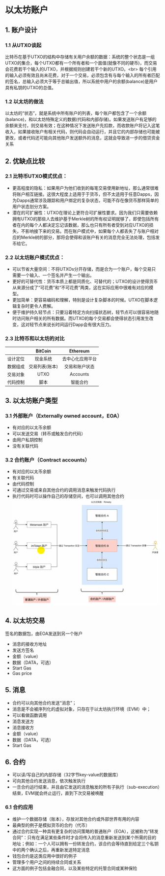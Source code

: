 # 以太坊账户
## 1. 账户设计
### 1.1 从UTXO谈起
比特币在基于UTXO的结构中存储有关用户余额的数据：系统的整个状态是一组UTXO的集合，每个UTXO都有一个所有者和一个面值(就像不同的硬币)，而交易会花费若干个输入的UTXO，并根据规则创建若干个新的UTXO。<br\>
每个引用的输入必须有效且尚未花费，对于一个交易，必须包含有与每个输入的所有者匹配的签名，总输入必须大于等于总输出值，所以系统中用户的余额(balance)是用户具有私钥的UTXO的总值。
### 1.2 以太坊的做法
以太坊的“状态”，就是系统中所有账户的列表，每个账户都包含了一个余额(balance)，和以太坊特殊定义的数据(代码和内部存储)。如果发送账户有足够的余额来支付，则交易有效；在这种情况下发送账户先扣款，而收款账户将记入这笔收入，如果接收账户有相关代码，则代码会自动运行，并且它的内部存储也可能被更改，或者代码还可能向其他账户发送额外的消息，这就会导致进一步的借贷资金关系
## 2. 优缺点比较
### 2.1 比特币UTXO模式优点：
* 更高程度的隐私：如果用户为他们收到的每笔交易使用新地址，那么通常很难将账户相互链接。这很大程度上适用于于货币，但不太适用于任意Dapps，因为Dapps通常涉及跟踪和用户绑定的复杂状态，可能不存在像货币那样简单的用户状态划分方案。
* 潜在的可扩展性：UTXO在理论上更符合可扩展性要求。因为我们只需要依赖拥有UTXO的那些人去维护基于Merkle树的所有权证明就够了，即使包括所有者在内的每个人都决定忘记该数据，那么也只有所有者受到对应UTXO的损失，不影响接下来的交易。而在账户模式中，如果每个人都丢失了与账户相对应的Merkle树的部分，那将会使得和该账户有关的消息完全无法处理，包括发币给它。
### 2.2 以太坊账户模式优点：
* 可以节省大量空间：不将UTXOs分开存储，而是合为一个账户，每个交易只需要一个输入、一个签名并产生一个输出。
* 更好的可替代性：货币本质上都是同质化、可替代的；UTXO的设计使得货币从来源分成了“可花费”和“不可花费”两类，这在实际应用中很难有对应的模型。
* 更加简单：更容易编码和理解，特别是设计复杂脚本的时候。UTXO在脚本逻辑复杂时更令人费解。
* 便于维护持久轻节点：只要沿着特定方向扫描状态树，轻节点可以很容易地随时访问账户相关的所有数据。而UTXO的每个交易都会使得状态引用发生改变，这对轻节点来说长时间运行Dapp会有很大压力。
### 2.3 比特币和以太坊的对比
|      &emsp;    | BitCoin | Ethereum |
| :----: | :----: | :----: |
| 设计定位 | 现金系统 | 去中心化应用平台 |
| 数据组成 | 交易列表(账本) | 交易和账户状态 |
| 交易对象 | UTXO | Accounts |
| 代码控制 | 脚本 | 智能合约 |

## 3. 以太坊账户类型
### 3.1 外部账户（Externally owned account，EOA）
* 有对应的以太币余额
* 可以发送交易（转币或触发合约代码）
* 由用户私钥控制
* 没有关联代码
### 3.2 合约账户（Contract accounts）
* 有对应的以太币余额
* 有关联代码
* 由代码控制
* 可通过交易或来自其他合约的调用消息来触发代码执行
* 执行代码时可以操作自己的存储空间，也可以调用其他合约
![64471841.png](以太坊账户_files/64471841.png)
## 4. 以太坊交易
签名的数据包，由EOA发送到另一个账户
* 消息的接收方地址
* 发送方签名
* 金额（value）
* 数据（DATA，可选）
* Start Gas
* Gas price

## 5. 消息
* 合约可以向其他合约发送“消息”；
* 消息是不会被序列化的虚拟对象，只存在于以太坊执行环境（EVM）中；
* 可以看做函数调用
* 消息发送方
* 消息接收方
* 金额（value）
* 数据（DATA，可选）
* Start Gas

## 6. 合约
* 可以读/写自己的内部存储（32字节key-value的数据库）
* 可向其他合约发送消息，依次触发执行
* 一旦合约运行结束，并且由它发送的消息触发的所有子执行（sub-execution）结束，EVM就会终止运行，直到下次交易被唤醒

### 6.1 合约应用
* 维护一个数据存储（账本），存放对其他合约或外部世界有用的内容
* 最典型的例子是模拟货币的合约（代币）
* 通过合约实现一种具有更复杂的访问策略的普通账户（EOA），这被称为“转发合同”：只有在满足某些条件时才会将传入的消息重新发送到某个所需的目的地址；例如：一个人可以拥有一份转发合约，该合约会等待直到给定三个私钥中的两个确认之后，再重新发送特定消息
* 钱包合约是这类应用中很好的例子
* 管理多个用户之间的持续合同或关系
* 这方面的例子包括金融合同，以及某些特定的托管合同或某种保险


